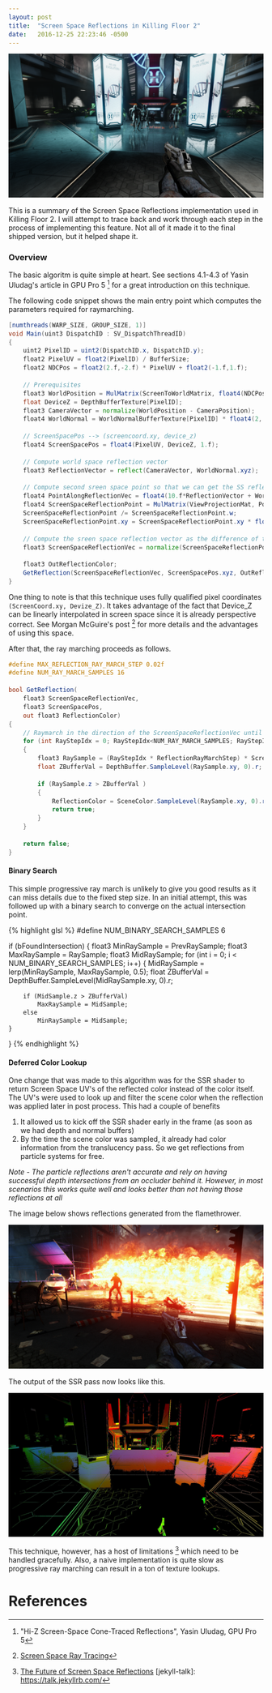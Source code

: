 ```yaml
---
layout: post
title:  "Screen Space Reflections in Killing Floor 2"
date:   2016-12-25 22:23:46 -0500
---
```


![img1](/images/KF2-SSR-1.png)

This is a summary of the Screen Space Reflections implementation used in Killing Floor 2. I will attempt to trace back and work through each step in the process of implementing this feature. Not all of it made it to the final shipped version, but it helped shape it.

### Overview
The basic algoritm is quite simple at heart. See sections 4.1-4.3 of Yasin Uludag's article in GPU Pro 5 [^fn1] for a great introduction on this technique. 

The following code snippet shows the main entry point which computes the parameters required for raymarching.

``` glsl
[numthreads(WARP_SIZE, GROUP_SIZE, 1)]
void Main(uint3 DispatchID : SV_DispatchThreadID)
{
	uint2 PixelID = uint2(DispatchID.x, DispatchID.y);
	float2 PixelUV = float2(PixelID) / BufferSize;
	float2 NDCPos = float2(2.f,-2.f) * PixelUV + float2(-1.f,1.f);

	// Prerequisites
	float3 WorldPosition = MulMatrix(ScreenToWorldMatrix, float4(NDCPos, 1, 0)).xyz;
	float DeviceZ = DepthBufferTexture[PixelID];
	float3 CameraVector = normalize(WorldPosition - CameraPosition);
	float4 WorldNormal = WorldNormalBufferTexture[PixelID] * float4(2, 2, 2, 1) - float4(1, 1, 1, 0);

	// ScreenSpacePos --> (screencoord.xy, device_z)
	float4 ScreenSpacePos = float4(PixelUV, DeviceZ, 1.f);

	// Compute world space reflection vector
	float3 ReflectionVector = reflect(CameraVector, WorldNormal.xyz);

	// Compute second sreen space point so that we can get the SS reflection vector
	float4 PointAlongReflectionVec = float4(10.f*ReflectionVector + WorldPosition, 1.f);
	float4 ScreenSpaceReflectionPoint = MulMatrix(ViewProjectionMat, PointAlongReflectionVec);
	ScreenSpaceReflectionPoint /= ScreenSpaceReflectionPoint.w;
	ScreenSpaceReflectionPoint.xy = ScreenSpaceReflectionPoint.xy * float2(0.5, -0.5) + float2(0.5, 0.5);

	// Compute the sreen space reflection vector as the difference of the two screen space points
	float3 ScreenSpaceReflectionVec = normalize(ScreenSpaceReflectionPoint.xyz - ScreenSpacePos.xyz);

	float3 OutReflectionColor;
	GetReflection(ScreenSpaceReflectionVec, ScreenSpacePos.xyz, OutReflectionColor);
}
```

One thing to note is that this technique uses fully qualified pixel coordinates `(ScreenCoord.xy, Devize_Z)`. It takes advantage of the fact that Device_Z can be linearly interpolated in screen space since it is already perspective correct. See Morgan McGuire's post [^fn2] for more details and the advantages of using this space.

After that, the ray marching proceeds as follows.

``` glsl
#define MAX_REFLECTION_RAY_MARCH_STEP 0.02f
#define NUM_RAY_MARCH_SAMPLES 16

bool GetReflection(
	float3 ScreenSpaceReflectionVec, 
	float3 ScreenSpacePos,
	out float3 ReflectionColor)
{
	// Raymarch in the direction of the ScreenSpaceReflectionVec until you get an intersection with your z buffer
	for (int RayStepIdx = 0; RayStepIdx<NUM_RAY_MARCH_SAMPLES; RayStepIdx++)
	{
		float3 RaySample = (RayStepIdx * ReflectionRayMarchStep) * ScreenSpaceReflectionVec + ScreenSpacePos;
		float ZBufferVal = DepthBuffer.SampleLevel(RaySample.xy, 0).r;
				
		if (RaySample.z > ZBufferVal )
		{
			ReflectionColor = SceneColor.SampleLevel(RaySample.xy, 0).rgb;
			return true;
		}
	}

	return false;
}
```

#### Binary Search
This simple progressive ray march is unlikely to give you good results as it can miss details due to the fixed step size. In an initial attempt, this was followed up with a binary search to converge on the actual intersection point.

{% highlight glsl %}
#define NUM_BINARY_SEARCH_SAMPLES 6

if (bFoundIntersection)
{
	float3 MinRaySample = PrevRaySample;
	float3 MaxRaySample = RaySample;
	float3 MidRaySample;
	for (int i = 0; i < NUM_BINARY_SEARCH_SAMPLES; i++)
	{
		MidRaySample = lerp(MinRaySample, MaxRaySample, 0.5);
		float ZBufferVal = DepthBuffer.SampleLevel(MidRaySample.xy, 0).r;

		if (MidSample.z > ZBufferVal)
			MaxRaySample = MidSample;
		else
			MinRaySample = MidSample;
	}
}
{% endhighlight %}

#### Deferred Color Lookup
One change that was made to this algorithm was for the SSR shader to return Screen Space UV's of the reflected color instead of the color itself. The UV's were used to look up and filter the scene color when the reflection was applied later in post process. This had a couple of benefits

1. It allowed us to kick off the SSR shader early in the frame (as soon as we had depth and normal buffers)
2. By the time the scene color was sampled, it already had color information from the translucency pass. So we get reflections from particle systems for free. 

*Note - The particle reflections aren't accurate and rely on having successful depth intersections from an occluder behind it. However, in most scenarios this works quite well and looks better than not having those reflections at all*

The image below shows reflections generated from the flamethrower.

![img1](/images/KF2-SSR-3.png)

The output of the SSR pass now looks like this.

![img1](/images/KF2-SSR-4.jpg)

This technique, however, has a host of limitations [^fn3] which need to be handled gracefully. Also, a naive implementation is quite slow as progressive ray marching can result in a ton of texture lookups.

# References

[^fn1]: "Hi-Z Screen-Space Cone-Traced Reflections", Yasin Uludag, GPU Pro 5
[^fn2]: [Screen Space Ray Tracing](http://casual-effects.blogspot.com/2014/08/screen-space-ray-tracing.html)
[^fn3]: [The Future of Screen Space Reflections](https://bartwronski.com/2014/01/25/the-future-of-screenspace-reflections/)
[jekyll-talk]: https://talk.jekyllrb.com/
